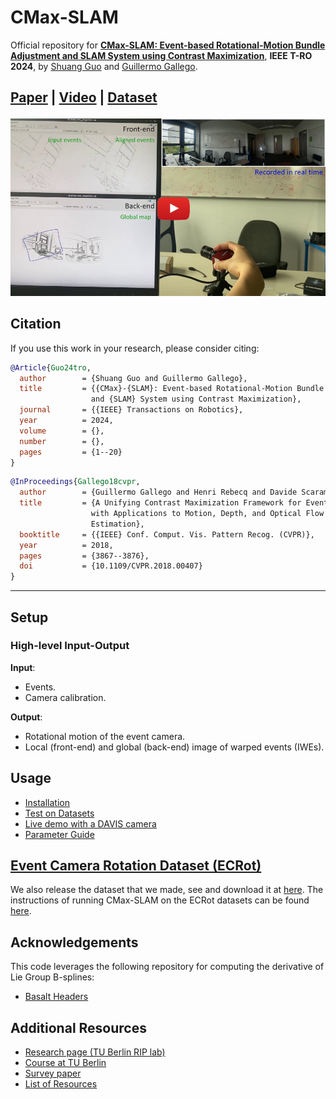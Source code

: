 # CMax-SLAM

Official repository for [**CMax-SLAM: Event-based Rotational-Motion Bundle Adjustment and SLAM System using Contrast Maximization**](https://arxiv.org/pdf/XXX), **IEEE T-RO 2024**, by [Shuang Guo](https://www.linkedin.com/in/shuang-guo-00b664266) and [Guillermo Gallego](https://sites.google.com/view/guillermogallego).
<h2 align="left">

[Paper](https://arxiv.org/pdf/2403.08119) | [Video](https://youtu.be/17VWTuSkgPs) | [Dataset](https://github.com/tub-rip/ECRot)
</h2>

[![CMax-SLAM: Event-based Rotational-Motion Bundle Adjustment and SLAM System using Contrast Maximization](docs/img/video_cover.jpg)](https://youtu.be/17VWTuSkgPs)


## Citation

If you use this work in your research, please consider citing:

```bibtex
@Article{Guo24tro,
  author        = {Shuang Guo and Guillermo Gallego},
  title         = {{CMax}-{SLAM}: Event-based Rotational-Motion Bundle Adjustment
                  and {SLAM} System using Contrast Maximization},
  journal       = {{IEEE} Transactions on Robotics},
  year          = 2024,
  volume        = {},
  number        = {},
  pages         = {1--20}
}
```

```bibtex
@InProceedings{Gallego18cvpr,
  author        = {Guillermo Gallego and Henri Rebecq and Davide Scaramuzza},
  title         = {A Unifying Contrast Maximization Framework for Event Cameras,
                  with Applications to Motion, Depth, and Optical Flow
                  Estimation},
  booktitle     = {{IEEE} Conf. Comput. Vis. Pattern Recog. (CVPR)},
  year          = 2018,
  pages         = {3867--3876},
  doi           = {10.1109/CVPR.2018.00407}
}
```

-------
## Setup

### High-level Input-Output


**Input**:
- Events.
- Camera calibration.

**Output**:
- Rotational motion of the event camera.
- Local (front-end) and global (back-end) image of warped events (IWEs).

## Usage
- [Installation](docs/installation.md)
- [Test on Datasets](docs/test_datasets.md)
- [Live demo with a DAVIS camera](docs/live_demo.md)
- [Parameter Guide](docs/patermeters.md)

## [Event Camera Rotation Dataset (ECRot)](https://github.com/tub-rip/ECRot)

We also release the dataset that we made, see and download it at [here](https://github.com/tub-rip/ECRot). The instructions of running CMax-SLAM on the ECRot datasets can be found [here](https://github.com/tub-rip/cmax_slam/blob/main/docs/test_datasets.md).

## Acknowledgements

This code leverages the following repository for computing the derivative of Lie Group B-splines:
- [Basalt Headers](https://gitlab.com/VladyslavUsenko/basalt-headers)

## Additional Resources

* [Research page (TU Berlin RIP lab)](https://sites.google.com/view/guillermogallego/research/event-based-vision)
* [Course at TU Berlin](https://sites.google.com/view/guillermogallego/teaching/event-based-robot-vision)
* [Survey paper](http://rpg.ifi.uzh.ch/docs/EventVisionSurvey.pdf)
* [List of Resources](https://github.com/uzh-rpg/event-based_vision_resources)
